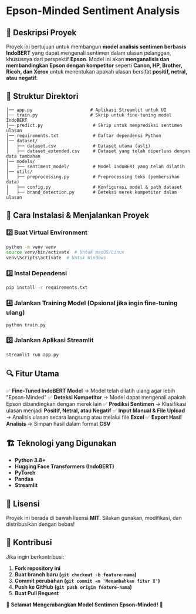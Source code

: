 # Epson-Minded Sentiment Analysis

## 📌 Deskripsi Proyek
Proyek ini bertujuan untuk membangun **model analisis sentimen berbasis IndoBERT** yang dapat mengenali sentimen dalam ulasan pelanggan, khususnya dari perspektif **Epson**. Model ini akan **menganalisis dan membandingkan Epson dengan kompetitor** seperti **Canon, HP, Brother, Ricoh, dan Xerox** untuk menentukan apakah ulasan bersifat **positif, netral, atau negatif**.

## 📂 Struktur Direktori
```
│── app.py                      # Aplikasi Streamlit untuk UI
│── train.py                    # Skrip untuk fine-tuning model IndoBERT
│── predict.py                   # Skrip untuk memprediksi sentimen ulasan
│── requirements.txt             # Daftar dependensi Python
│── dataset/
│   ├── dataset.csv              # Dataset utama (asli)
│   ├── dataset_extended.csv     # Dataset yang telah diperluas dengan data tambahan
│── models/
│   ├── sentiment_model/         # Model IndoBERT yang telah dilatih
│── utils/
│   ├── preprocessing.py         # Preprocessing teks (pembersihan data)
│   ├── config.py                # Konfigurasi model & path dataset
│   ├── brand_detection.py       # Deteksi merek kompetitor dalam ulasan
```

## 🚀 Cara Instalasi & Menjalankan Proyek

### 2️⃣ **Buat Virtual Environment**
```bash
python -m venv venv
source venv/bin/activate  # Untuk macOS/Linux
venv\Scripts\activate  # Untuk Windows
```

### 3️⃣ **Instal Dependensi**
```bash
pip install -r requirements.txt
```

### 4️⃣ **Jalankan Training Model (Opsional jika ingin fine-tuning ulang)**
```bash
python train.py
```

### 5️⃣ **Jalankan Aplikasi Streamlit**
```bash
streamlit run app.py
```

## 🔍 Fitur Utama
✅ **Fine-Tuned IndoBERT Model** → Model telah dilatih ulang agar lebih "Epson-Minded"
✅ **Deteksi Kompetitor** → Model dapat mengenali apakah Epson dibandingkan dengan merek lain
✅ **Prediksi Sentimen** → Klasifikasi ulasan menjadi **Positif, Netral, atau Negatif**
✅ **Input Manual & File Upload** → Analisis ulasan secara langsung atau melalui file **Excel**
✅ **Export Hasil Analisis** → Simpan hasil dalam format **CSV**

## 🏗 Teknologi yang Digunakan
- **Python 3.8+**
- **Hugging Face Transformers (IndoBERT)**
- **PyTorch**
- **Pandas**
- **Streamlit**

## 📄 Lisensi
Proyek ini berada di bawah lisensi **MIT**. Silakan gunakan, modifikasi, dan distribusikan dengan bebas!

## 🤝 Kontribusi
Jika ingin berkontribusi:
1. **Fork repository ini**
2. **Buat branch baru (`git checkout -b feature-nama`)**
3. **Commit perubahan (`git commit -m 'Menambahkan fitur X'`)**
4. **Push ke GitHub (`git push origin feature-nama`)**
5. **Buat Pull Request**

🚀 **Selamat Mengembangkan Model Sentimen Epson-Minded!** 🚀